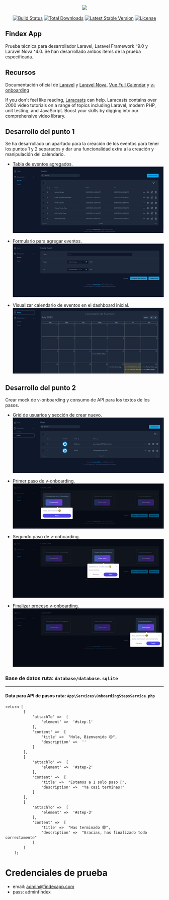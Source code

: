 <p align="center"><a href="https://laravel.com" target="_blank"><img src="https://raw.githubusercontent.com/laravel/art/master/logo-lockup/5%20SVG/2%20CMYK/1%20Full%20Color/laravel-logolockup-cmyk-red.svg" width="400"></a></p>

<p align="center">
<a href="https://travis-ci.org/laravel/framework"><img src="https://travis-ci.org/laravel/framework.svg" alt="Build Status"></a>
<a href="https://packagist.org/packages/laravel/framework"><img src="https://img.shields.io/packagist/dt/laravel/framework" alt="Total Downloads"></a>
<a href="https://packagist.org/packages/laravel/framework"><img src="https://img.shields.io/packagist/v/laravel/framework" alt="Latest Stable Version"></a>
<a href="https://packagist.org/packages/laravel/framework"><img src="https://img.shields.io/packagist/l/laravel/framework" alt="License"></a>
</p>

## Findex App

Prueba técnica para desarrollador Laravel, Laravel Framework ^9.0 y Laravel Nova ^4.0. Se han desarrollado ambos items de la prueba especificada.

## Recursos

Documentación oficial de [Laravel](https://laravel.com/docs) y [Laravel Nova](https://nova.laravel.com/docs/4.0/installation.html), [Vue Full Calendar](https://fullcalendar.io/docs/vue) y [v-onboarding](https://v-onboarding-docs.fatihsolhan.com/)

If you don't feel like reading, [Laracasts](https://laracasts.com) can help. Laracasts contains over 2000 video tutorials on a range of topics including Laravel, modern PHP, unit testing, and JavaScript. Boost your skills by digging into our comprehensive video library.

## Desarrollo del punto 1
Se ha desarrollado un apartado para la creación de los eventos para tener los puntos 1 y 2 separados y dar una funcionalidad extra a la creación y manipulación del calendario.

- Tabla de eventos agregados.
![grid](/public/images/event1.PNG)

- Formulario para agregar eventos.
![form](/public/images/event2.PNG)

- Visualizar calendario de eventos en el dashboard inicial.
![calendar](/public/images/event3.PNG)

## Desarrollo del punto 2

Crear mock de v-onboarding y consumo de API para los textos de los pasos.

- Grid de usuarios y sección de crear nuevo.
![usuarios](/public/images/onboarding1.PNG)

- Primer paso de v-onboarding.
![paso1](/public/images/onboarding2.PNG)

- Segundo paso de v-onboarding.
![paso2](/public/images/onboarding3.PNG)

- Finalizar proceso v-onboarding.
![paso3](/public/images/onboarding4.PNG)

### Base de datos ruta: `database/database.sqlite`
---
#### Data para API de pasos ruta: `App\Services\OnboardingStepsService.php`
```        
return [
        [
            'attachTo' =>  [ 
                'element' =>  '#step-1' 
            ],
            'content' =>  [
                'title' =>  "Hola, Bienvenido 😊",
                'description' =>  ''
            ]
        ],
        [
            'attachTo' =>  [ 
                'element' =>  '#step-2' 
            ],
            'content' =>  [
                'title' =>  "Estamos a 1 solo paso 🤞",
                'description' =>  "Ya casi terminas!"
            ]
        ],
        [
            'attachTo' =>  [ 
                'element' =>  '#step-3' 
            ],
            'content' =>  [
                'title' =>  "Has terminado 😎",
                'description' =>  "Gracias, has finalizado todo correctamente"
            ]
        ]
    ];
```

# Credenciales de prueba
- email: admin@findexapp.com
- pass: adminfindex
